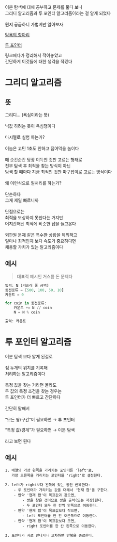 이분 탐색에 대해 공부하고 문제를 풀다 보니<br>
그리디 알고리즘과 투 포인터 알고리즘이라는 걸 알게 되었다
<br><br>
뭔지 궁금하니 가볍게만 알아보자
<br>

[탐욕의 항아리](#그리디-알고리즘)

[투 포인터](#투-포인터-알고리즘)

링크에다가 정리해서 적어놓았고
<br>
간단하게 이것들에 대한 생각을 적겠다
<br>

# 그리디 알고리즘

## 뜻
그리디... (욕심이라는 뜻)
<br><br>
닉값 하려는 듯이 욕심쟁이다
<br><br>
마시멜로 실험 아는가?
<br><br>
이놈은 고민 1초도 안하고 집어먹을 놈이다
<br><br>
매 순간순간 당장 이득인 것만 고르는 형태로<br>
전부 탐색 후 최적을 찾는 방식이 아닌<br>
탐색 할 때마다 지금 최적인 것만 마구잡이로 고르는 방식이다<br>
<br>
왜 이런식으로 일처리를 하는가?
<br><br>
단순하다<br>
그게 제일 빠르니까<br><br>
단점으로는<br>
최적을 보상하지 못한다는 거지만<br>
어지간해선 최적에 비슷한 답을 들고온다<br><br>
외판원 문제 같은 특수한 상황을 제외하고<br>
얼마나 최적인지 보다 속도가 중요하다면<br>
채용할 가치가 있는 알고리즘이다

## 예시

> 대표적 예시인 거스름 돈 문제다
```py
입력: N (거슬러 줄 금액)
동전종류 = [500, 100, 50, 10]
카운트 = 0

for coin in 동전종류:
    카운트 += N // coin
    N = N % coin

출력: 카운트
```

# 투 포인터 알고리즘

이분 탐색 보다 알게 된걸로
<br><br>
점 두개의 위치를 기록해<br>
처리하는 알고리즘이다<br><br>
특정 값을 찾는 거라면 몰라도<br>
두 값의 특정 조건을 찾는 경우는<br>
투 포인터가 더 빠르고 간단하다
<br><br>
간단히 말해서<br><br>
“모든 쌍/구간”이 필요하면 → 투 포인터

“특정 값/경계”가 필요하면 → 이분 탐색
<br>
<br>
라고 보면 된다

## 예시
```
1. 배열의 가장 왼쪽을 가리키는 포인터를 'left'로, 
   가장 오른쪽을 가리키는 포인터를 'right'로 설정한다.

2. left가 right보다 왼쪽에 있는 동안 반복한다:
    - 두 포인터가 가리키는 값을 더해서 '현재 합'을 구한다.
    - 만약 '현재 합'이 목표값과 같으면,
        - 쌍을 찾은 것이므로 쌍을 출력(또는 저장)한다.
        - 두 포인터 모두 한 칸씩 안쪽으로 이동한다.
    - 만약 '현재 합'이 목표값보다 작으면,
        - left 포인터를 한 칸 오른쪽으로 이동한다.
    - 만약 '현재 합'이 목표값보다 크면,
        - right 포인터를 한 칸 왼쪽으로 이동한다.

3. 포인터가 서로 만나거나 교차하면 반복을 종료한다.
```